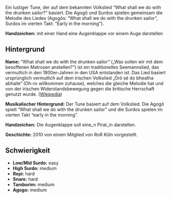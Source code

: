 Ein lustiger Tune, der auf dem bekannten Volkslied “What shall we do with the
drunken sailor?” basiert. Die Agogô und Surdos spielen gemeinsam die Melodie des
Liedes (Agogôs: “What shall we do with the drunken sailor”, Surdos im vierten
Takt: “Early in the morning”).

**Handzeichen:** mit einer Hand eine Augenklappe vor einem Auge darstellen

## Hintergrund

**Name:** “What shall we do with the drunken sailor” („Was sollen wir mit dem
besoffenen Matrosen anstellen?“) ist ein traditionelles Seemannslied, das
vermutlich in den 1800er-Jahren in den USA entstanden ist. Das Lied basiert
ursprünglich vermutlich auf dem irischen Volkslied „Óró sé do bheatha abhaile“
(Oh-ro willkommen zuhause), welches die gleiche Melodie hat und von der irischen
Widerstandsbewegung gegen die britische Herrschaft genutzt wurde.
([Wikipedia](https://en.wikipedia.org/wiki/Drunken_Sailor))

**Musikalischer Hintergrund:** Der Tune basiert auf dem Volkslied. Die Agogô
spielt “What shall we do with the drunken sailor” und die Surdos spielen im
vierten Takt “early in the morning”.

**Handzeichen:** Die Augenklappe soll eine_n Pirat_in darstellen.

**Geschichte:** 2010 von einem Mitglied von RoR Köln vorgestellt.


## Schwierigkeit

* **Low/Mid Surdo:** easy
* **High Surdo:** medium
* **Repi:** hard
* **Snare:** hard
* **Tamborim:** medium
* **Agogo:** medium
